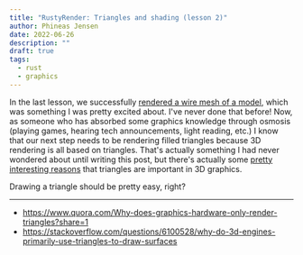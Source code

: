 ```yaml
---
title: "RustyRender: Triangles and shading (lesson 2)"
author: Phineas Jensen
date: 2022-06-26
description: ""
draft: true
tags:
  - rust
  - graphics
---
```


In the last lesson, we successfully [rendered a wire mesh of a model](/blog/2022/rustyrender-bresenhams-line-drawing-algorithm), which was something I was pretty excited about. I've never done that before! Now, as someone who has absorbed some graphics knowledge through osmosis (playing games, hearing tech announcements, light reading, etc.) I know that our next step needs to be rendering filled triangles because 3D rendering is all based on triangles. That's actually something I had never wondered about until writing this post, but there's actually some [pretty interesting reasons](https://stackoverflow.com/a/6100615/7355242) that triangles are important in 3D graphics.

Drawing a triangle should be pretty easy, right? 


---

- https://www.quora.com/Why-does-graphics-hardware-only-render-triangles?share=1
- https://stackoverflow.com/questions/6100528/why-do-3d-engines-primarily-use-triangles-to-draw-surfaces

